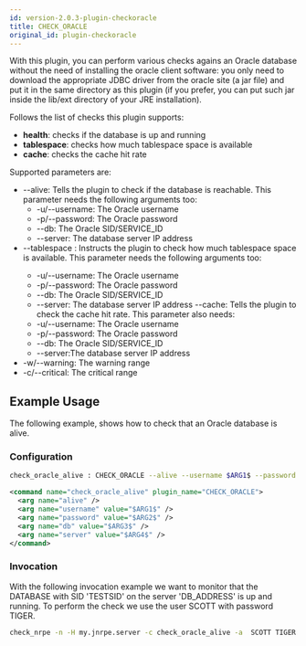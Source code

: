 ```yaml
---
id: version-2.0.3-plugin-checkoracle
title: CHECK_ORACLE
original_id: plugin-checkoracle
---
```


With this plugin, you can perform various checks agains an Oracle database without the need of installing the oracle client software: you only need to download the appropriate JDBC driver from the oracle site (a jar file) and put it in the same directory as this plugin (if you prefer, you can put such jar inside the lib/ext directory of your JRE installation).

Follows the list of checks this plugin supports:

* **health**: checks if the database is up and running
* **tablespace**: checks how much tablespace space is available
* **cache**: checks the cache hit rate

Supported parameters are:

* --alive: Tells the plugin to check if the database is reachable. This parameter needs the following arguments too:
  * -u/--username: The Oracle username
  * -p/--password: The Oracle password
  * --db: The Oracle SID/SERVICE_ID
  * --server: The database server IP address
* --tablespace <tablespace name> : Instructs the plugin to check how much tablespace space is available. This parameter needs the following arguments too:
  * -u/--username: The Oracle username
  * -p/--password: The Oracle password
  * --db: The Oracle SID/SERVICE_ID
  * --server: The database server IP address
--cache: Tells the plugin to check the cache hit rate. This parameter also needs:
  * -u/--username: The Oracle username
  * -p/--password: The Oracle password
  * --db: The Oracle SID/SERVICE_ID
  * --server:The database server IP address
* -w/--warning: The warning range
* -c/--critical: The critical range

## Example Usage
The following example, shows how to check that an Oracle database is alive.

### Configuration

<!--DOCUSAURUS_CODE_TABS-->
<!-- INI -->
```bash
check_oracle_alive : CHECK_ORACLE --alive --username $ARG1$ --password $ARG2$ --db $ARG3$  --server $ARG4$
```
<!-- XML -->
```xml
<command name="check_oracle_alive" plugin_name="CHECK_ORACLE">  
  <arg name="alive" />
  <arg name="username" value="$ARG1$" />
  <arg name="password" value="$ARG2$" />
  <arg name="db" value="$ARG3$" />
  <arg name="server" value="$ARG4$" /> 
</command>
```
<!--END_DOCUSAURUS_CODE_TABS-->

### Invocation
With the following invocation example we want to monitor that the DATABASE with SID 'TESTSID' on the server 'DB_ADDRESS' 
is up and running. To perform the check we use the user SCOTT with password TIGER.

```bash
check_nrpe -n -H my.jnrpe.server -c check_oracle_alive -a  SCOTT TIGER TESTSID DB_ADDRESS
```
